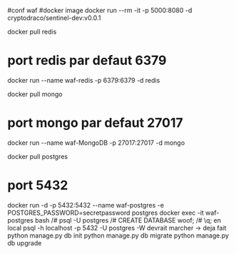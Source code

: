 #conf waf
#docker image
docker run --rm -it -p 5000:8080 -d cryptodraco/sentinel-dev:v0.0.1

docker pull redis
# port redis par defaut 6379
docker run --name waf-redis -p 6379:6379 -d redis

docker pull mongo
# port mongo par defaut 27017
docker run --name waf-MongoDB -p 27017:27017 -d mongo

docker pull postgres
# port 5432
docker run -d -p 5432:5432 --name waf-postgres -e POSTGRES_PASSWORD=secretpassword postgres
docker exec -it waf-postgres bash
/# psql -U postgres
/# CREATE DATABASE woof;
/# \q;
en local psql -h localhost -p 5432 -U postgres -W  devrait marcher
-> deja fait python manage.py db init
python manage.py db migrate
python manage.py db upgrade
